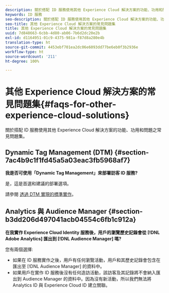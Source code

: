 ```yaml
---
description: 關於搭配 ID 服務使用其他 Experience Cloud 解決方案的功能、功用和問題之常見問題集。
keywords: ID 服務
seo-description: 關於搭配 ID 服務使用其他 Experience Cloud 解決方案的功能、功用和問題之常見問題集。
seo-title: 其他 Experience Cloud 解決方案的常見問題集
title: 其他 Experience Cloud 解決方案的常見問題集
uuid: 7d848663-6cbb-4d80-ab06-7b6d2dc20e2b
exl-id: d1164951-01c9-4375-981a-f87d8a280e4b
translation-type: ht
source-git-commit: 4453ebf701ea2dc06e6093dd77be6eb0f3b2936e
workflow-type: ht
source-wordcount: '211'
ht-degree: 100%

---
```


# 其他 Experience Cloud 解決方案的常見問題集{#faqs-for-other-experience-cloud-solutions}

關於搭配 ID 服務使用其他 Experience Cloud 解決方案的功能、功用和問題之常見問題集。

## Dynamic Tag Management (DTM) {#section-7ac4b9c1f1fd45a5a03eac3fb5968af7}

**我是否可使用「Dynamic Tag Management」來部署訪客 ID 服務?**

是，這是首選和建議的部署選項。

請參閱 [透過 DTM 實現的標準實作](../implementation-guides/standard.md#concept-89cd0199a9634fc48644f2d61e3d2445)。

## Analytics 與 Audience Manager {#section-b3dd206d497041acb04554c6fb1c912a}

**在我實作 Experience Cloud Identity 服務後，用戶的瀏覽歷史記錄會從 [!DNL Adobe Analytics] 匯出到 [!DNL Audience Manager] 嗎?**

您有兩個選擇:

* 如果在 ID 服務實作之後，用戶有任何瀏覽活動，用戶和其歷史記錄會包含在匯出至 [!DNL Audience Manager] 的資料中。
* 如果用戶在實作 ID 服務後沒有任何造訪活動，該訪客及其記錄將不會納入匯出到 Audience Manager 的資料中。因為沒有新活動，所以我們無法將 Analytics ID 與 Experience Cloud ID 建立關聯。
